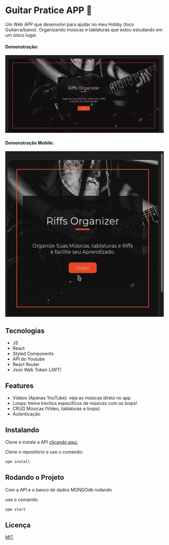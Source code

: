 # Guitar Pratice APP :guitar:

Um Web APP que desenvolvi para ajudar no meu Hobby (toco Guitarra/baixo). Organizando músicas e tablaturas que estou estudando em um único lugar.

#### Demonstração:

![demonstração do APP](gifs/overview.gif)

#### Demonstração Mobile:

![demonstração do APP](gifs/overviewm.gif)

## Tecnologias

- JS
- React
- Styled Components
- API do Youtube
- React Router
- Json Web Token (JWT)

## Features

- Vídeos (Apenas YouTube): veja as músicas direto no app
- Loops: treine trechos especificos de músicas com os loops!
- CRUD Músicas (Vídeo, tablaturas e loops)
- Autenticação

## Instalando

Clone e instale a API [clicando aqui.](https://github.com/BrunoMendes41/GuitarPraticeOrganizerApi)

Clone o repositório e use o comando:

```bash
npm install
```

## Rodando o Projeto

Com a API e o banco de dados MONGOdb rodando

use o comando:

```bash
npm start
```

## Licença

[MIT](https://choosealicense.com/licenses/mit/)
